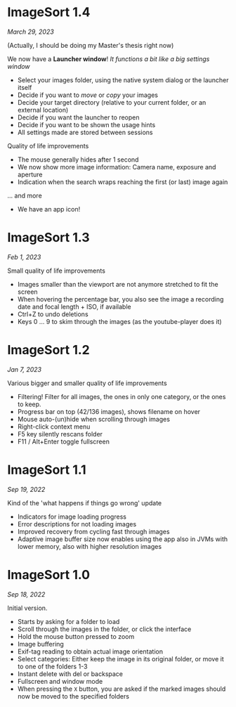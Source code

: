 # ImageSort 1.4
_March 29, 2023_

(Actually, I should be doing my Master's thesis right now)

We now have a **Launcher window**! 
_It functions a bit like a big settings window_
- Select your images folder, using the native system dialog or the launcher itself
- Decide if you want to *move* or *copy* your images
- Decide your target directory (relative to your current folder, or an external location)
- Decide if you want the launcher to reopen
- Decide if you want to be shown the usage hints
- All settings made are stored between sessions

Quality of life improvements
- The mouse generally hides after 1 second
- We now show more image information: Camera name, exposure and aperture
- Indication when the search wraps reaching the first (or last) image again

... and more
- We have an app icon!

# ImageSort 1.3
_Feb 1, 2023_

Small quality of life improvements
- Images smaller than the viewport are not anymore stretched to fit the screen
- When hovering the percentage bar, you also see the image a recording date and focal length + ISO, if available
- Ctrl+Z to undo deletions
- Keys 0 ... 9 to skim through the images (as the youtube-player does it)

# ImageSort 1.2
_Jan 7, 2023_

Various bigger and smaller quality of life improvements
- Filtering! Filter for all images, the ones in only one category, or the ones to keep.
- Progress bar on top (42/136 images), shows filename on hover
- Mouse auto-(un)hide when scrolling through images
- Right-click context menu
- F5 key silently rescans folder
- F11 / Alt+Enter toggle fullscreen

# ImageSort 1.1
_Sep 19, 2022_

Kind of the 'what happens if things go wrong' update
- Indicators for image loading progress
- Error descriptions for not loading images
- Improved recovery from cycling fast through images
- Adaptive image buffer size now enables using the app also in JVMs with lower memory, also with higher resolution images

# ImageSort 1.0
_Sep 18, 2022_

Initial version. 
- Starts by asking for a folder to load
- Scroll through the images in the folder, or click the interface
- Hold the mouse button pressed to zoom
- Image buffering
- Exif-tag reading to obtain actual image orientation
- Select categories: Either keep the image in its original folder, or move it to one of the folders 1-3
- Instant delete with del or backspace
- Fullscreen and window mode
- When pressing the `X` button, you are asked if the marked images should now be moved to the specified folders
